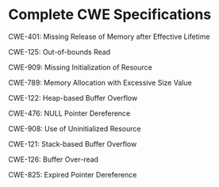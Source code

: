 

# Complete CWE Specifications

CWE-401: Missing Release of Memory after Effective Lifetime

CWE-125: Out-of-bounds Read

CWE-909: Missing Initialization of Resource

CWE-789: Memory Allocation with Excessive Size Value

CWE-122: Heap-based Buffer Overflow

CWE-476: NULL Pointer Dereference

CWE-908: Use of Uninitialized Resource

CWE-121: Stack-based Buffer Overflow

CWE-126: Buffer Over-read

CWE-825: Expired Pointer Dereference